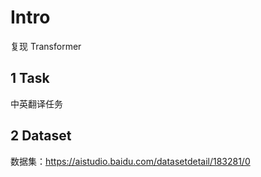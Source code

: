 # Intro
复现 Transformer

## 1 Task

中英翻译任务

## 2 Dataset

数据集：https://aistudio.baidu.com/datasetdetail/183281/0

